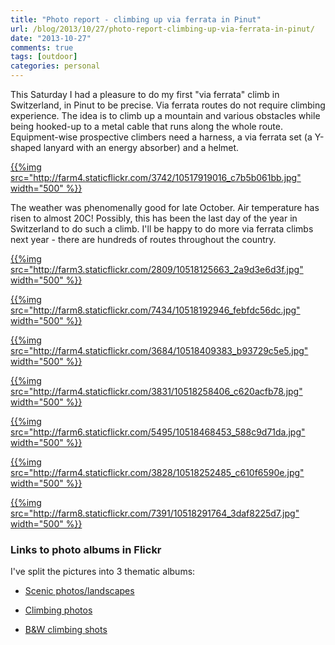 ```yaml
---
title: "Photo report - climbing up via ferrata in Pinut"
url: /blog/2013/10/27/photo-report-climbing-up-via-ferrata-in-pinut/
date: "2013-10-27"
comments: true
tags: [outdoor]
categories: personal
---
```


This Saturday I had a pleasure to do my first "via ferrata" climb in Switzerland, in Pinut to be precise. Via ferrata routes do not require climbing experience. The idea is to climb up a mountain and various obstacles while being hooked-up to a metal cable that runs along the whole route. Equipment-wise prospective climbers need a harness, a via ferrata set (a Y-shaped lanyard with an energy absorber) and a helmet.

[{{%img src="http://farm4.staticflickr.com/3742/10517919016_c7b5b061bb.jpg" width="500" %}}](http://www.flickr.com/photos/68217075@N08/10517919016/)
<!--more-->

The weather was phenomenally good for late October. Air temperature has risen to almost 20C! Possibly, this has been the last day of the year in Switzerland to do such a climb. I'll be happy to do more via ferrata climbs next year - there are hundreds of routes throughout the country.

[{{%img src="http://farm3.staticflickr.com/2809/10518125663_2a9d3e6d3f.jpg" width="500" %}}](http://www.flickr.com/photos/68217075@N08/10518125663/)

[{{%img src="http://farm8.staticflickr.com/7434/10518192946_febfdc56dc.jpg" width="500" %}}](http://www.flickr.com/photos/68217075@N08/10518192946/)

[{{%img src="http://farm4.staticflickr.com/3684/10518409383_b93729c5e5.jpg" width="500" %}}](http://www.flickr.com/photos/68217075@N08/10518409383/)

[{{%img src="http://farm4.staticflickr.com/3831/10518258406_c620acfb78.jpg" width="500" %}}](http://www.flickr.com/photos/68217075@N08/10518258406/)

[{{%img src="http://farm6.staticflickr.com/5495/10518468453_588c9d71da.jpg" width="500" %}}](http://www.flickr.com/photos/68217075@N08/10518468453/)

[{{%img src="http://farm4.staticflickr.com/3828/10518252485_c610f6590e.jpg" width="500" %}}](http://www.flickr.com/photos/68217075@N08/10518252485/)

[{{%img src="http://farm8.staticflickr.com/7391/10518291764_3daf8225d7.jpg" width="500" %}}](http://www.flickr.com/photos/68217075@N08/10518291764/)

### Links to photo albums in Flickr

I've split the pictures into 3 thematic albums:

* [Scenic photos/landscapes](http://www.flickr.com/photos/68217075@N08/sets/72157637014054095/)

* [Climbing photos](http://www.flickr.com/photos/68217075@N08/sets/72157637013590136/)

* [B&W climbing shots](http://www.flickr.com/photos/68217075@N08/sets/72157637013702576/)
